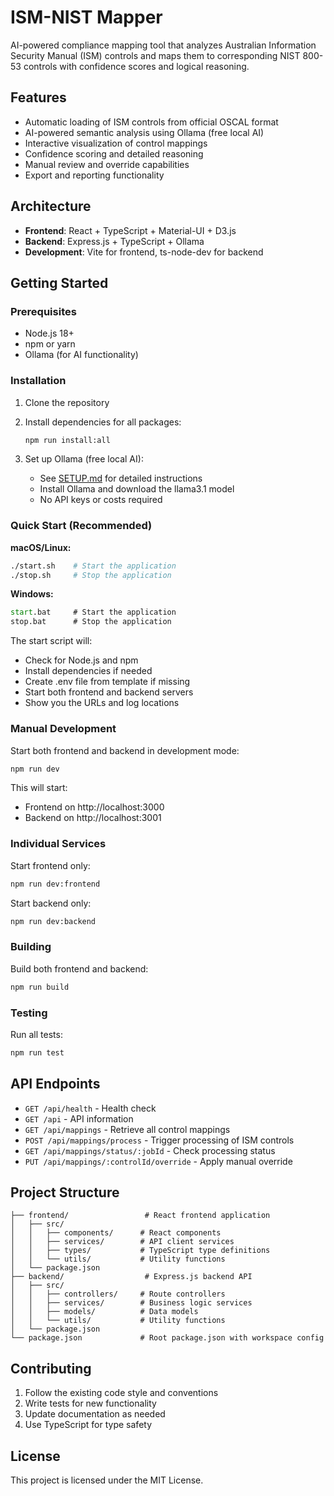 # ISM-NIST Mapper

AI-powered compliance mapping tool that analyzes Australian Information Security Manual (ISM) controls and maps them to corresponding NIST 800-53 controls with confidence scores and logical reasoning.

## Features

- Automatic loading of ISM controls from official OSCAL format
- AI-powered semantic analysis using Ollama (free local AI)
- Interactive visualization of control mappings
- Confidence scoring and detailed reasoning
- Manual review and override capabilities
- Export and reporting functionality

## Architecture

- **Frontend**: React + TypeScript + Material-UI + D3.js
- **Backend**: Express.js + TypeScript + Ollama
- **Development**: Vite for frontend, ts-node-dev for backend

## Getting Started

### Prerequisites

- Node.js 18+ 
- npm or yarn
- Ollama (for AI functionality)

### Installation

1. Clone the repository
2. Install dependencies for all packages:
   ```bash
   npm run install:all
   ```

3. Set up Ollama (free local AI):
   - See [SETUP.md](SETUP.md) for detailed instructions
   - Install Ollama and download the llama3.1 model
   - No API keys or costs required

### Quick Start (Recommended)

**macOS/Linux:**
```bash
./start.sh    # Start the application
./stop.sh     # Stop the application
```

**Windows:**
```cmd
start.bat     # Start the application
stop.bat      # Stop the application
```

The start script will:
- Check for Node.js and npm
- Install dependencies if needed
- Create .env file from template if missing
- Start both frontend and backend servers
- Show you the URLs and log locations

### Manual Development

Start both frontend and backend in development mode:
```bash
npm run dev
```

This will start:
- Frontend on http://localhost:3000
- Backend on http://localhost:3001

### Individual Services

Start frontend only:
```bash
npm run dev:frontend
```

Start backend only:
```bash
npm run dev:backend
```

### Building

Build both frontend and backend:
```bash
npm run build
```

### Testing

Run all tests:
```bash
npm run test
```

## API Endpoints

- `GET /api/health` - Health check
- `GET /api` - API information
- `GET /api/mappings` - Retrieve all control mappings
- `POST /api/mappings/process` - Trigger processing of ISM controls
- `GET /api/mappings/status/:jobId` - Check processing status
- `PUT /api/mappings/:controlId/override` - Apply manual override

## Project Structure

```
├── frontend/                 # React frontend application
│   ├── src/
│   │   ├── components/      # React components
│   │   ├── services/        # API client services
│   │   ├── types/           # TypeScript type definitions
│   │   └── utils/           # Utility functions
│   └── package.json
├── backend/                  # Express.js backend API
│   ├── src/
│   │   ├── controllers/     # Route controllers
│   │   ├── services/        # Business logic services
│   │   ├── models/          # Data models
│   │   └── utils/           # Utility functions
│   └── package.json
└── package.json             # Root package.json with workspace config
```

## Contributing

1. Follow the existing code style and conventions
2. Write tests for new functionality
3. Update documentation as needed
4. Use TypeScript for type safety

## License

This project is licensed under the MIT License.